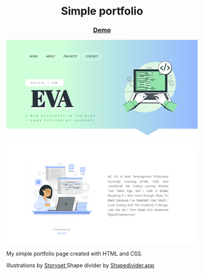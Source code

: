 <h1 align="center"> Simple portfolio</h1>


<div align="center">
  <h3>
    <a href="https://codebyev.github.io/portfolio/">
      Demo
    </a>
  </h3>
</div>



![screenshot](./screenshot.png)


My simple portfolio page created with HTML and CSS.


Illustrations by  <a href="https://storyset.com/"> Storyset </a>
Shape divider by  <a href="https://www.shapedivider.app/"> Shapedivider.app </a>
